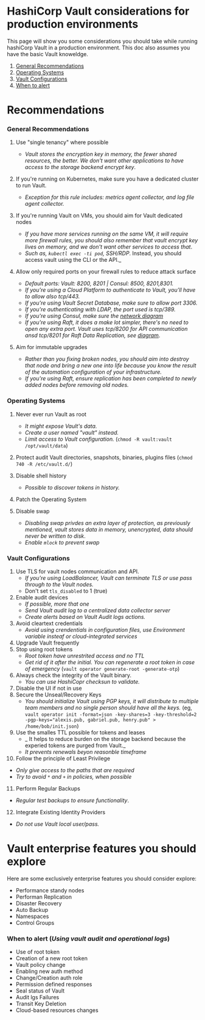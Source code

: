 # HashiCorp Vault considerations for production environments

This page will show you some considerations you should take while running hashiCorp Vault in a production environment. This doc also assumes you have the basic Vault knoweldge. 

1. [General Recommendations](#general-recommendations)
2. [Operating Systems](#operating-systems)
3. [Vault Configurations](#vault-configurations)
4. [When to alert](#when-to-alert)

# Recommendations

### General Recommendations
1. Use "single tenancy" where possible
   - _Vault stores the encryption key in memory, the fewer shared resources, the better. We don't want other applications to have access to the storage backend encrypt key_.
2. If you're running on Kubernetes, make sure you have a dedicated cluster to run Vault.
   - _Exception for this rule includes: metrics agent collector, and log file agent collector._
3. If you're running Vault on VMs, you should aim for Vault dedicated nodes
   - _If you have more services running on the same VM, it will require more firewall rules, you should also remember that vault encrypt key lives on memory, and we don't want other services to access that_.
   - _Such as, `kubectl exec -ti pod`, SSH/RDP_. Instead, you should access vault using the CLI or the API._
4. Allow only required ports on your firewall rules to reduce attack surface
   - _Default ports: Vault: 8200, 8201 | Consul: 8500, 8201,8301._
   - _If you're using a Cloud Platform to authenticate to Vault, you'll have to allow also tcp/443._
   - _If you're using Vault Secret Database, make sure to allow port 3306._
   - _If you're authenticating with LDAP, the port used is tcp/389._
   - _If you're using Consul, make sure the [network diagram](https://developer.hashicorp.com/vault/tutorials/day-one-consul/reference-architecture#recommended-architecture)_
   - _If you're using Raft, it does a make lot simpler, there's no need to open any extra port. Vault uses tcp/8200 for API communication ansd tcp/8201 for Raft Data Replication, see [diagram](https://developer.hashicorp.com/vault/tutorials/day-one-raft/raft-reference-architecture#recommended-architecture)_.
   
5. Aim for immutable upgrades
   - _Rather than you fixing broken nodes, you should aim into destroy that node and bring a new one into life because you know the result of the automation configuration of your infrastructure._
   - _If you're using Raft, ensure replication has been completed to newly added nodes before removing old nodes._
   
 ### Operating Systems 
1. Never ever run Vault as root 
   - _It might expose Vault's data._
   - _Create a user named "vault" instead._
   - _Limit access to Vault configuration._ (`chmod -R vault:vault /opt/vault/data`)
 
2. Protect audit Vault directories, snapshots, binaries, plugins files (`chmod 740 -R /etc/vault.d/`)
3. Disable shell history
    - _Possible to discover tokens in history._
4. Patch the Operating System
5. Disable swap
    - _Disabling swap privdes an extra layer of protection, as previously mentioned, vault stores data in memory, unencrypted, data should never be written to disk_.
    - _Enable `mlock` to prevent swap_

### Vault Configurations 
1. Use TLS for vault nodes communication and API.
   - _If you're using LoadBalancer, Vault can terminate TLS or use pass through to the Vault nodes._
   - Don't set `tls_disabled` to 1 (true)
2. Enable audit devices
   - _If possible, more that one_
   - _Send Vault audit log to a centralized data collector server_
   - _Create alerts based on Vault Audit logs actions._
3. Avoid cleartext credentials
   - _Avoid using crendentials in configuration files, use Environment variable insteaf or cloud-integrated services_
4. Upgrade Vault frequently
5. Stop using root tokens
   - _Root token have unrestrited access and no TTL_
   - _Get rid of it after the initial. You can regenerate a root token in case of emergency_ (`vault operator generate-root -generate-otp`)
6. Always check the integrity of the Vault binary.
   - _You can use HashiCopr checksun to validate._
7. Disable the UI if not in use
8. Secure the Unseal/Recovery Keys
   - _You should initialize Vault using PGP keys, it will distribute to multiple team members and no single person should have all the keys._ (eg, `vault operator init -format=json -key-shares=3 -key-threshold=2 -pgp-keys="alexis.pub, gabriel.pub, henry.pub" > /home/bob/init.json`)
9. Use the smalles TTL possible for tokens and leases
   - _ It helps to reduce burden on the storage backend because the experied tokens are purged from Vault._
   - _It prevents renewals beyon reasonble timeframe_
10. Follow the principle of Least Privilege
   - _Only give access to the paths that are required_
   - _Try to avoid `*` and `+` in policies, when possible_
11. Perform Regular Backups
   - _Regular test backups to ensure functionality_.
12. Integrate Existing Identity Providers
   - _Do not use Vault local user/pass._
   
# Vault enterprise features you should explore
Here are some exclusively enterprise features you should consider explore:
- Performance standy nodes
- Performan Replication
- Disaster Recovery
- Auto Backup
- Namespaces
- Control Groups 

### When to alert (_Using vault audit and operational logs_)
- Use of root token
- Creation of a new root token
- Vault policy change
- Enabling new auth method
- Change/Creation auth role
- Permission defined responses
- Seal status of Vault
- Audit lgs Failures
- Transit Key Deletion
- Cloud-based resources changes
